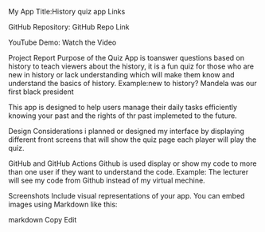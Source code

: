 My App Title:History quiz app 
Links 

GitHub Repository: GitHub Repo Link

YouTube Demo: Watch the Video

Project Report
Purpose of the Quiz App is toanswer questions based on history to teach viewers about the history, it is a fun quiz for those who are new in history or lack understanding which will make them know and understand the basics of history.
Example:new to history? Mandela was our first black president 

This app is designed to help users manage their daily tasks efficiently knowing your past and the rights of thr past implemeted to the future.

Design Considerations
i planned or designed my interface by displaying different front screens that will show the quiz page each player will play the quiz.

GitHub and GitHub Actions
Github is used display or show my code to more than one user if they want to understand the code.
Example: The lecturer will see my code from Github instead of my virtual mechine.

Screenshots
Include visual representations of your app. You can embed images using Markdown like this:

markdown
Copy
Edit
